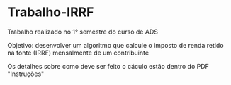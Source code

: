 # Trabalho-IRRF

Trabalho realizado no 1° semestre do curso de ADS

Objetivo: desenvolver um algoritmo que calcule o imposto de renda retido na fonte (IRRF) mensalmente de um contribuinte

Os detalhes sobre como deve ser feito o cáculo estão dentro do PDF "Instruções" 
